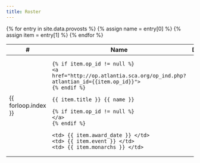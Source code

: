 ```yaml
---
title: Roster
---
```


<table class="pure-table pure-table-bordered">
<thead>
<tr>
    <th> # </th>
    <th> Name </th>
    <th> Date </th>
    <th> Event </th>
    <th> Monarch </th>
</tr>
</thead>
<tbody>
{% for entry in site.data.provosts %}
<tr>
    {% assign name = entry[0] %}
    {% assign item = entry[1] %}
    <td> {{ forloop.index }} </td>
    <td>

    {% if item.op_id != null %}
    <a href="http://op.atlantia.sca.org/op_ind.php?atlantian_id={{item.op_id}}">
    {% endif %}

    {{ item.title }} {{ name }}

    {% if item.op_id != null %}
    </a>
    {% endif %}

    <td> {{ item.award_date }} </td>
    <td> {{ item.event }} </td>
    <td> {{ item.monarchs }} </td>
</tr>
{% endfor %}
</tbody>
</table>
